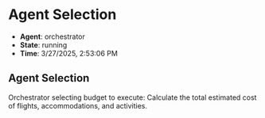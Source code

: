 # Agent Selection

- **Agent**: orchestrator
- **State**: running
- **Time**: 3/27/2025, 2:53:06 PM

## Agent Selection

Orchestrator selecting budget to execute: Calculate the total estimated cost of flights, accommodations, and activities.

